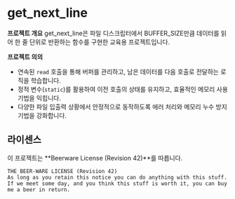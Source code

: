 # get_next_line

**프로젝트 개요**
get_next_line은 파일 디스크립터에서 BUFFER_SIZE만큼 데이터를 읽어 한 줄 단위로 반환하는 함수를 구현한 교육용 프로젝트입니다.

**프로젝트 의의**
- 연속된 `read` 호출을 통해 버퍼를 관리하고, 남은 데이터를 다음 호출로 전달하는 로직을 학습합니다.
- 정적 변수(`static`)를 활용하여 이전 호출의 상태를 유지하고, 효율적인 메모리 사용 기법을 익힙니다.
- 다양한 파일 입출력 상황에서 안정적으로 동작하도록 에러 처리와 메모리 누수 방지 기법을 강화합니다.

## 라이센스
이 프로젝트는 **Beerware License (Revision 42)**를 따릅니다.

```
THE BEER-WARE LICENSE (Revision 42)
As long as you retain this notice you can do anything with this stuff.
If we meet some day, and you think this stuff is worth it, you can buy me a beer in return.
```
